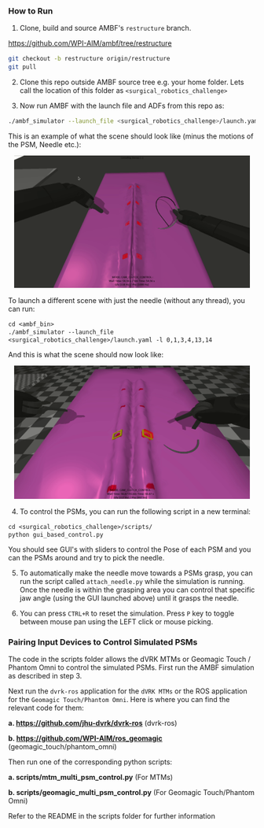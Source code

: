 ### How to Run

1. Clone, build and source AMBF's `restructure` branch.

https://github.com/WPI-AIM/ambf/tree/restructure

```bash
git checkout -b restructure origin/restructure
git pull
```

2. Clone this repo outside AMBF source tree e.g. your home folder.
Lets call the location of this folder as
`<surgical_robotics_challenge>`

3. Now run AMBF with the launch file and ADFs from this repo as:



```bash
./ambf_simulator --launch_file <surgical_robotics_challenge>/launch.yaml -l 0,1,3,4,14,15
```
This is an example of what the scene should look like (minus the motions of the PSM, Needle etc.):


<p align="center">
<img src=Media/sample_scene_with_thread.gif width="480"/>
</p>

To launch a different scene with just the needle (without any thread), you can run:

```
cd <ambf_bin>
./ambf_simulator --launch_file <surgical_robotics_challenge>/launch.yaml -l 0,1,3,4,13,14
```

And this is what the scene should now look like:

<p align="center">
<img src=Media/sample_scene.gif width="480"/>
</p>




4. To control the PSMs, you can run the following script in a new terminal:
```
cd <surgical_robotics_challenge>/scripts/
python gui_based_control.py
```
You should see GUI's with sliders to control the Pose of each PSM and you can the PSMs around and try to pick the needle.

5. To automatically make the needle move towards a PSMs grasp, you can run the script called `attach_needle.py` while
the simulation is running. Once the needle is within the grasping area you can control that specific jaw angle (using the GUI launched above) until it grasps the needle.

6. You can press `CTRL+R` to reset the simulation. Press `P` key to toggle between mouse pan using the LEFT click or mouse picking.


### Pairing Input Devices to Control Simulated PSMs
The code in the scripts folder allows the dVRK MTMs or Geomagic Touch / Phantom Omni to control the simulated PSMs.
First run the AMBF simulation as described in step 3.

Next run the `dvrk-ros` application for the `dVRK MTMs` or the ROS application for the `Geomagic Touch/Phantom Omni`. Here is where you can find the relevant code for them:

**a. https://github.com/jhu-dvrk/dvrk-ros** (dvrk-ros)

**b. https://github.com/WPI-AIM/ros_geomagic** (geomagic_touch/phantom_omni)

Then run one of the corresponding python scripts:

**a. scripts/mtm_multi_psm_control.py** (For MTMs)

**b. scripts/geomagic_multi_psm_control.py** (For Geomagic Touch/Phantom Omni)

Refer to the README in the scripts folder for further information
